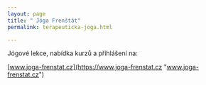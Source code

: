 ```yaml
---
layout: page
title: " Jóga Frenštát"
permalink: terapeuticka-joga.html

---
```

Jógové lekce, nabídka kurzů a přihlášení na:

[www.joga-frenstat.cz](https://www.joga-frenstat.cz "www.joga-frenstat.cz")